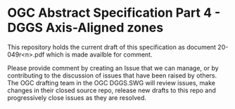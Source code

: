 # OGC Abstract Specification Part 4 - DGGS Axis-Aligned zones

This repository holds the current draft of this specification as document 20-049r\<n\>.pdf which is made availble for comment. 

Please provide comment by creating an Issue that we can manage, or by contributing to the discussion of issues that have been raised by others. 
The OGC drafting team in the OGC DGGS.SWG will review issues, make changes in their closed source repo, 
release new drafts to this repo and progressively close issues as they are resolved.
